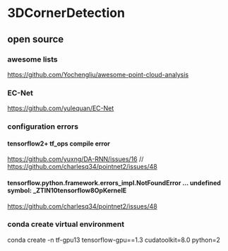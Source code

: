 # 3DCornerDetection

## open source
### awesome lists
https://github.com/Yochengliu/awesome-point-cloud-analysis

### EC-Net
https://github.com/yulequan/EC-Net

### configuration errors
#### tensorflow2+ tf_ops compile error
https://github.com/yuxng/DA-RNN/issues/16 //
https://github.com/charlesq34/pointnet2/issues/48

#### tensorflow.python.framework.errors_impl.NotFoundError ... undefined symbol: _ZTIN10tensorflow8OpKernelE
https://github.com/charlesq34/pointnet2/issues/48

### conda create virtual environment
conda create -n tf-gpu13 tensorflow-gpu==1.3 cudatoolkit=8.0 python=2
